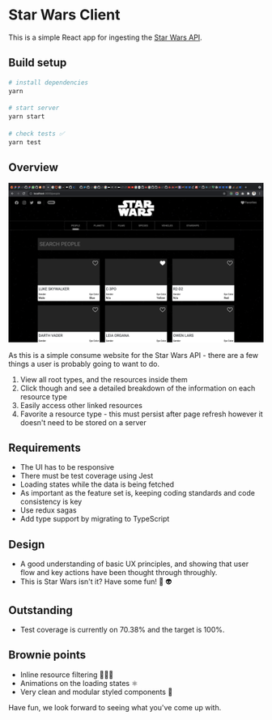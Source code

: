 # Star Wars Client

This is a simple React app for ingesting the [Star Wars API](https://swapi.dev/).

## Build setup

```bash
# install dependencies
yarn

# start server
yarn start

# check tests ✅
yarn test
```

## Overview
![Star Wars](sw.png)

As this is a simple consume website for the Star Wars API - there are a few things a user is probably going to want to do.

1. View all root types, and the resources inside them
2. Click though and see a detailed breakdown of the information on each resource type 
3. Easily access other linked resources 
4. Favorite a resource type - this must persist after page refresh however it doesn't need to be stored on a server 

## Requirements

- The UI has to be responsive
- There must be test coverage using Jest
- Loading states while the data is being fetched
- As important as the feature set is, keeping coding standards and code consistency is key
- Use redux sagas
- Add type support by migrating to TypeScript

## Design

- A good understanding of basic UX principles, and showing that user flow and key actions have been thought through throughly.
- This is Star Wars isn't it? Have some fun! 🚀 👽

## Outstanding 
- Test coverage is currently on 70.38% and the target is 100%.

## Brownie points

- Inline resource filtering 🕵🏻‍♀️
- Animations on the loading states ⚛️
- Very clean and modular styled components 🛀

Have fun, we look forward to seeing what you've come up with.
